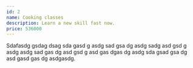 ```yaml
---
id: 2
name: Cooking classes
description: Learn a new skill fast now.
price: 536000
---
```


Sdafasdg gsdag dsag sda gasd g asdg sad gsa dg asdg sadg asd gsd g asdg asdg sad gas dg asd gsd g asd gas dgas dg asdg sda gsad gsa dg asd gasd gas dg asdgasdg.